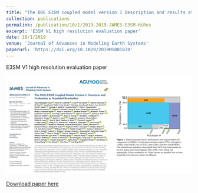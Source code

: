 ```yaml
---
title: "The DOE E3SM coupled model version 1 Description and results at high resolution"
collection: publications
permalink: /publication/10/1/2019-2019-JAMES-E3SM-HiRes
excerpt: 'E3SM V1 high resolution evaluation paper'
date: 10/1/2019
venue: 'Journal of Advances in Modeling Earth Systems'
paperurl: 'https://doi.org/10.1029/2019MS001870'
---
```

E3SM V1 high resolution evaluation paper

![image](../images/papers/JAMES2019.PNG)

[Download paper here](https://doi.org/10.1029/2019MS001870)

